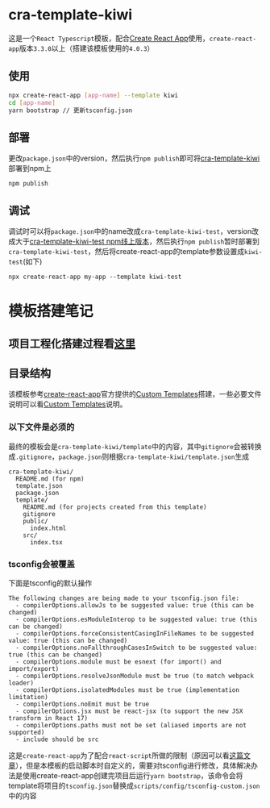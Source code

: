 # cra-template-kiwi

这是一个`React Typescript`模板，配合[Create React App](https://github.com/facebook/create-react-app)使用，`create-react-app`版本`3.3.0`以上（搭建该模板使用的`4.0.3`）

## 使用

```sh
npx create-react-app [app-name] --template kiwi
cd [app-name]
yarn bootstrap // 更新tsconfig.json
```

## 部署
更改`package.json`中的version，然后执行`npm publish`即可将[cra-template-kiwi](https://www.npmjs.com/package/cra-template-kiwi-test)部署到npm上
```
npm publish
```

## 调试

调试时可以将`package.json`中的name改成`cra-template-kiwi-test`，version改成大于[cra-template-kiwi-test npm线上版本](https://www.npmjs.com/package/cra-template-kiwi-test)，然后执行`npm publish`暂时部署到`cra-template-kiwi-test`，然后将create-react-app的template参数设置成`kiwi-test`(如下)
```
npx create-react-app my-app --template kiwi-test
```

# 模板搭建笔记

## 项目工程化搭建过程看[这里](./README_FOR_TEMPLATE.md)

## 目录结构
该模板参考[create-react-app](https://github.com/facebook/create-react-app)官方提供的[Custom Templates](https://create-react-app.dev/docs/custom-templates)搭建，一些必要文件说明可以看[Custom Templates](https://create-react-app.dev/docs/custom-templates)说明。

### 以下文件是必须的
最终的模板会是`cra-template-kiwi/template`中的内容，其中`gitignore`会被转换成`.gitignore`，`package.json`则根据`cra-template-kiwi/template.json`生成

```
cra-template-kiwi/
  README.md (for npm)
  template.json
  package.json
  template/
    README.md (for projects created from this template)
    gitignore
    public/
      index.html
    src/
      index.tsx
```

### tsconfig会被覆盖
下面是tsconfig的默认操作

```
The following changes are being made to your tsconfig.json file:
  - compilerOptions.allowJs to be suggested value: true (this can be changed)
  - compilerOptions.esModuleInterop to be suggested value: true (this can be changed)
  - compilerOptions.forceConsistentCasingInFileNames to be suggested value: true (this can be changed)
  - compilerOptions.noFallthroughCasesInSwitch to be suggested value: true (this can be changed)
  - compilerOptions.module must be esnext (for import() and import/export)
  - compilerOptions.resolveJsonModule must be true (to match webpack loader)
  - compilerOptions.isolatedModules must be true (implementation limitation)
  - compilerOptions.noEmit must be true
  - compilerOptions.jsx must be react-jsx (to support the new JSX transform in React 17)
  - compilerOptions.paths must not be set (aliased imports are not supported)
  - include should be src
```

这是`create-react-app`为了配合`react-script`所做的限制（原因可以看[这篇文章](https://zhuanlan.zhihu.com/p/315220794)），但是本模板的启动脚本时自定义的，需要对tsconfig进行修改，具体解决办法是使用create-react-app创建完项目后运行`yarn bootstrap`，该命令会将template将项目的`tsconfig.json`替换成`scripts/config/tsconfig-custom.json`中的内容

